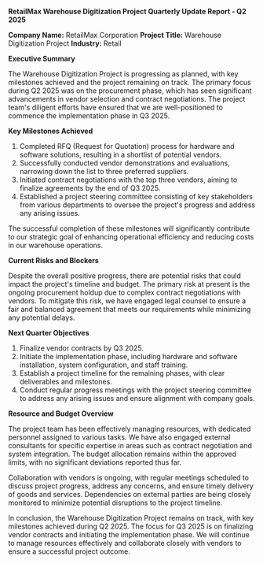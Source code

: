  **RetailMax Warehouse Digitization Project Quarterly Update Report - Q2 2025**

**Company Name:** RetailMax Corporation
**Project Title:** Warehouse Digitization Project
**Industry:** Retail

**Executive Summary**

The Warehouse Digitization Project is progressing as planned, with key milestones achieved and the project remaining on track. The primary focus during Q2 2025 was on the procurement phase, which has seen significant advancements in vendor selection and contract negotiations. The project team's diligent efforts have ensured that we are well-positioned to commence the implementation phase in Q3 2025.

**Key Milestones Achieved**

1. Completed RFQ (Request for Quotation) process for hardware and software solutions, resulting in a shortlist of potential vendors.
2. Successfully conducted vendor demonstrations and evaluations, narrowing down the list to three preferred suppliers.
3. Initiated contract negotiations with the top three vendors, aiming to finalize agreements by the end of Q3 2025.
4. Established a project steering committee consisting of key stakeholders from various departments to oversee the project's progress and address any arising issues.

The successful completion of these milestones will significantly contribute to our strategic goal of enhancing operational efficiency and reducing costs in our warehouse operations.

**Current Risks and Blockers**

Despite the overall positive progress, there are potential risks that could impact the project's timeline and budget. The primary risk at present is the ongoing procurement holdup due to complex contract negotiations with vendors. To mitigate this risk, we have engaged legal counsel to ensure a fair and balanced agreement that meets our requirements while minimizing any potential delays.

**Next Quarter Objectives**

1. Finalize vendor contracts by Q3 2025.
2. Initiate the implementation phase, including hardware and software installation, system configuration, and staff training.
3. Establish a project timeline for the remaining phases, with clear deliverables and milestones.
4. Conduct regular progress meetings with the project steering committee to address any arising issues and ensure alignment with company goals.

**Resource and Budget Overview**

The project team has been effectively managing resources, with dedicated personnel assigned to various tasks. We have also engaged external consultants for specific expertise in areas such as contract negotiation and system integration. The budget allocation remains within the approved limits, with no significant deviations reported thus far.

Collaboration with vendors is ongoing, with regular meetings scheduled to discuss project progress, address any concerns, and ensure timely delivery of goods and services. Dependencies on external parties are being closely monitored to minimize potential disruptions to the project timeline.

In conclusion, the Warehouse Digitization Project remains on track, with key milestones achieved during Q2 2025. The focus for Q3 2025 is on finalizing vendor contracts and initiating the implementation phase. We will continue to manage resources effectively and collaborate closely with vendors to ensure a successful project outcome.